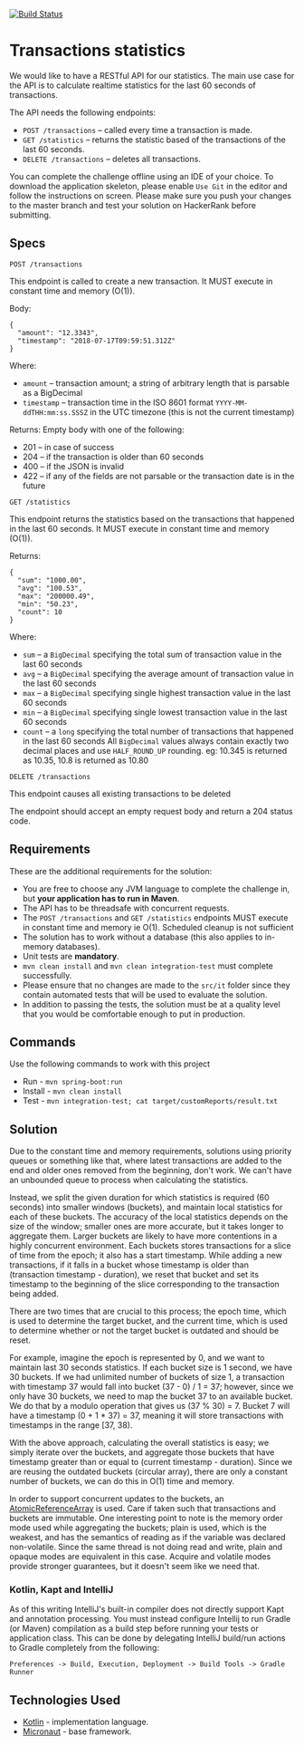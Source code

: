 [![Build Status](https://api.travis-ci.org/asarkar/txn-stats.svg)](https://travis-ci.org/asarkar/txn-stats)

Transactions statistics
===

We would like to have a RESTful API for our statistics. The main use case for the API is to calculate realtime 
statistics for the last 60 seconds of transactions.

The API needs the following endpoints:

* `POST /transactions` – called every time a transaction is made.
* `GET /statistics` – returns the statistic based of the transactions of the last 60 seconds.
* `DELETE /transactions` – deletes all transactions.
 

You can complete the challenge offline using an IDE of your choice. To download the application skeleton, please 
enable `Use Git` in the editor and follow the instructions on screen. Please make sure you push your changes to the 
master branch and test your solution on HackerRank before submitting.

## Specs
`POST /transactions`

This endpoint is called to create a new transaction. It MUST execute in constant time and memory (O(1)).

Body:
```
{
  "amount": "12.3343",
  "timestamp": "2018-07-17T09:59:51.312Z"
}
```
Where:

* `amount` – transaction amount; a string of arbitrary length that is parsable as a BigDecimal
* `timestamp` – transaction time in the ISO 8601 format `YYYY-MM-ddTHH:mm:ss.SSSZ` in the UTC timezone 
  (this is not the current timestamp)
 

Returns: Empty body with one of the following:

* 201 – in case of success
* 204 – if the transaction is older than 60 seconds
* 400 – if the JSON is invalid
* 422 – if any of the fields are not parsable or the transaction date is in the future
 

`GET /statistics`

This endpoint returns the statistics based on the transactions that happened in the last 60 seconds. It MUST execute 
in constant time and memory (O(1)).

Returns:
```
{
  "sum": "1000.00",
  "avg": "100.53",
  "max": "200000.49",
  "min": "50.23",
  "count": 10
}
```
Where:

* `sum` – a `BigDecimal` specifying the total sum of transaction value in the last 60 seconds
* `avg` – a `BigDecimal` specifying the average amount of transaction value in the last 60 seconds
* `max` – a `BigDecimal` specifying single highest transaction value in the last 60 seconds
* `min` – a `BigDecimal` specifying single lowest transaction value in the last 60 seconds
* `count` – a `long` specifying the total number of transactions that happened in the last 60 seconds
All `BigDecimal` values always contain exactly two decimal places and use `HALF_ROUND_UP` rounding. eg: 10.345 is 
returned as 10.35, 10.8 is returned as 10.80


`DELETE /transactions`

This endpoint causes all existing transactions to be deleted

The endpoint should accept an empty request body and return a 204 status code.

 
## Requirements
These are the additional requirements for the solution:

* You are free to choose any JVM language to complete the challenge in, but **your application has to run in Maven**.
* The API has to be threadsafe with concurrent requests.
* The `POST /transactions` and `GET /statistics` endpoints MUST execute in constant time and memory ie O(1). 
  Scheduled cleanup is not sufficient
* The solution has to work without a database (this also applies to in-memory databases).
* Unit tests are **mandatory**.
* `mvn clean install` and `mvn clean integration-test` must complete successfully.
* Please ensure that no changes are made to the `src/it` folder since they contain automated tests that will be used to 
  evaluate the solution.
* In addition to passing the tests, the solution must be at a quality level that you would be comfortable enough to put 
  in production.
  
## Commands
Use the following commands to work with this project
* Run - `mvn spring-boot:run`
* Install - `mvn clean install`
* Test - `mvn integration-test; cat target/customReports/result.txt`

## Solution
Due to the constant time and memory requirements, solutions using priority queues or something like that, where latest
transactions are added to the end and older ones removed from the beginning, don't work. We can't have an unbounded
queue to process when calculating the statistics.

Instead, we split the given duration for which statistics is required (60 seconds) into smaller windows (buckets), and
maintain local statistics for each of these buckets. The accuracy of the local statistics depends on the size of the 
window; smaller ones are more accurate, but it takes longer to aggregate them. Larger buckets are likely to have more
contentions in a highly concurrent environment. Each buckets stores transactions for a slice of time from the epoch; 
it also has a start timestamp. While adding a new transactions, if it falls in a bucket whose timestamp is older than 
(transaction timestamp - duration), we reset that bucket and set its timestamp to the beginning of the slice 
corresponding to the transaction being added.

There are two times that are crucial to this process; the epoch time, which is used to determine the target bucket,
and the current time, which is used to determine whether or not the target bucket is outdated and should be reset.

For example, imagine the epoch is represented by 0, and we want to maintain last 30 seconds statistics. If each bucket
size is 1 second, we have 30 buckets. If we had unlimited number of buckets of size 1, a transaction with timestamp 
37 would fall into bucket (37 - 0) / 1 = 37; however, since we only have 30 buckets, we need to map the bucket 37 to 
an available bucket. We do that by a modulo operation that gives us (37 % 30) = 7. Bucket 7 will have a timestamp 
(0 + 1 * 37) = 37, meaning it will store transactions with timestamps in the range [37, 38).

With the above approach, calculating the overall statistics is easy; we simply iterate over the buckets, and aggregate
those buckets that have timestamp greater than or equal to (current timestamp - duration). Since we are reusing the 
outdated buckets (circular array), there are only a constant number of buckets, we can do this in O(1) time and memory.

In order to support concurrent updates to the buckets, an [AtomicReferenceArray](https://cr.openjdk.java.net/~iris/se/11/latestSpec/api/java.base/java/util/concurrent/atomic/AtomicReferenceArray.html)
is used. Care if taken such that transactions and buckets are immutable. One interesting point to note is the memory
order mode used while aggregating the buckets; plain is used, which is the weakest, and has the semantics of reading 
as if the variable was declared non-volatile. Since the same thread is not doing read and write, plain and opaque modes
are equivalent in this case. Acquire and volatile modes provide stronger guarantees, but it doesn't seem like we need 
that.

### Kotlin, Kapt and IntelliJ
As of this writing IntelliJ's built-in compiler does not directly support Kapt and annotation processing. You must 
instead configure Intellij to run Gradle (or Maven) compilation as a build step before running your tests or 
application class. This can be done by delegating IntelliJ build/run actions to Gradle completely from the following:
```
Preferences -> Build, Execution, Deployment -> Build Tools -> Gradle Runner
```
    

## Technologies Used
* [Kotlin](https://kotlinlang.org/) - implementation language.
* [Micronaut](https://docs.micronaut.io/latest/guide/index.html) - base framework.